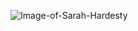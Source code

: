![Image-of-Sarah-Hardesty](https://scontent-ort2-1.xx.fbcdn.net/v/t1.0-9/68440977_1357469504416093_8312756326342066176_n.jpg?_nc_cat=104&_nc_oc=AQkNw8SbhEqe8L6UbhX0UWol1CfLs8VMJk1tgdb--aIwHaQbq-nmcLzHm-hI6ecDepzX0iWtNj-oZrpiExlbav0_&_nc_ht=scontent-ort2-1.xx&oh=ceba78c1b2a1ca63c80a3f1c99355573&oe=5E0AE18B)
